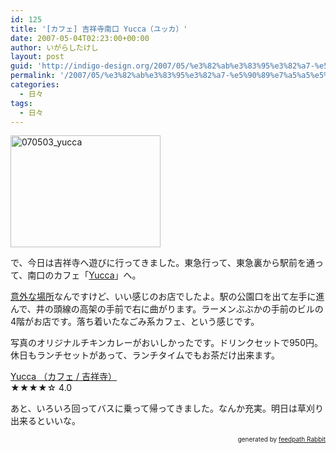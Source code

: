 ```yaml
---
id: 125
title: '[カフェ] 吉祥寺南口 Yucca（ユッカ）'
date: 2007-05-04T02:23:00+00:00
author: いがらしたけし
layout: post
guid: 'http://indigo-design.org/2007/05/%e3%82%ab%e3%83%95%e3%82%a7-%e5%90%89%e7%a5%a5%e5%af%ba%e5%8d%97%e5%8f%a3-yucca%ef%bc%88%e3%83%a6%e3%83%83%e3%82%ab%ef%bc%89/'
permalink: '/2007/05/%e3%82%ab%e3%83%95%e3%82%a7-%e5%90%89%e7%a5%a5%e5%af%ba%e5%8d%97%e5%8f%a3-yucca%ef%bc%88%e3%83%a6%e3%83%83%e3%82%ab%ef%bc%89/'
categories:
  - 日々
tags:
  - 日々
---
```

<a href="http://photozou.jp/photo/show/120767/3132712"><img src="http://art8.photozou.jp/pub/767/120767/photo/3132712.jpg" alt="070503_yucca" height="179" width="240"></a><br />
<p>で、今日は吉祥寺へ遊びに行ってきました。東急行って、東急裏から駅前を通って、南口のカフェ「<a href="http://www.cafeyucca.com/">Yucca</a>」へ。</p>
<p><a href="http://r.tabelog.com/tokyo/rstdtlmobile/13029776/">意外な場所</a>なんですけど、いい感じのお店でしたよ。駅の公園口を出て左手に進んで、井の頭線の高架の手前で右に曲がります。ラーメンぶぶかの手前のビルの4階がお店です。落ち着いたなごみ系カフェ、という感じです。</p>
<p>写真のオリジナルチキンカレーがおいしかったです。ドリンクセットで950円。休日もランチセットがあって、ランチタイムでもお茶だけ出来ます。</p>
<div class="tabelog"><a href="http://r.tabelog.com/tokyo/rstdtl/13029776/" rel="tabelog-13029776-4.0">Yucca （カフェ / 吉祥寺）</a><br /><span>★★★★</span><span>☆</span> 4.0</div>
<p>あと、いろいろ回ってバスに乗って帰ってきました。なんか充実。明日は草刈り出来るといいな。</p>
<div style="text-align: right;font-size: 10px">
&nbsp;&nbsp;<span>generated by <a href="http://feedpath.jp" title="feedpath Rabbit" target="_blank">feedpath Rabbit</a></span>
</div>